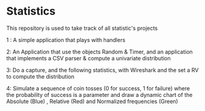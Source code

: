 # Statistics
This repository is used to take track of all statistic's projects

1 : A simple application that plays with handlers

2: An Application that use the objects Random & Timer, and an application that implements a CSV parser & compute a univariate distribution

3: Do a capture, and the following statistics, with Wireshark and the set a RV to compute the distribution

4: Simulate a sequence of coin tosses (0 for success, 1 for failure) where the probability of success is a parameter and draw a dynamic chart of the Absolute (Blue) , Relative (Red)  and Normalized frequencies (Green)

